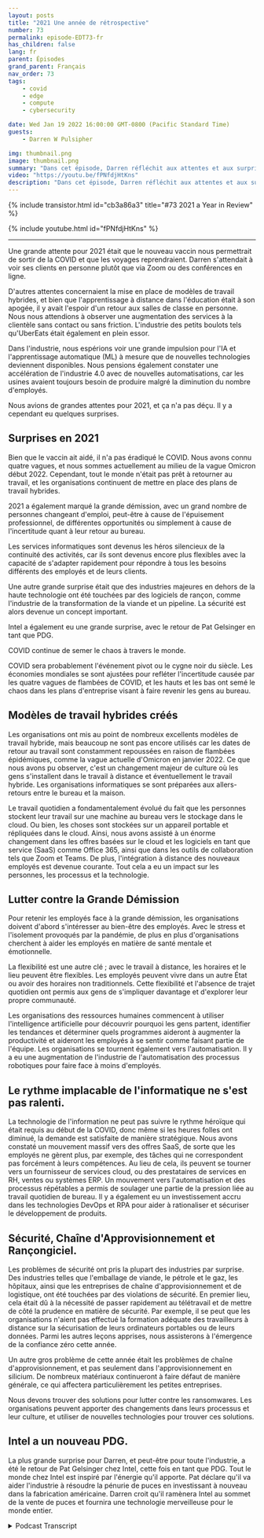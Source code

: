 ```yaml
---
layout: posts
title: "2021 Une année de rétrospective"
number: 73
permalink: episode-EDT73-fr
has_children: false
lang: fr
parent: Épisodes
grand_parent: Français
nav_order: 73
tags:
    - covid
    - edge
    - compute
    - cybersecurity

date: Wed Jan 19 2022 16:00:00 GMT-0800 (Pacific Standard Time)
guests:
    - Darren W Pulsipher

img: thumbnail.png
image: thumbnail.png
summary: "Dans cet épisode, Darren réfléchit aux attentes et aux surprises de 2021."
video: "https://youtu.be/fPNfdjHtKns"
description: "Dans cet épisode, Darren réfléchit aux attentes et aux surprises de 2021."
---
```


<div>
{% include transistor.html id="cb3a86a3" title="#73 2021 a Year in Review" %}

{% include youtube.html id="fPNfdjHtKns" %}
</div>

---

Une grande attente pour 2021 était que le nouveau vaccin nous permettrait de sortir de la COVID et que les voyages reprendraient. Darren s'attendait à voir ses clients en personne plutôt que via Zoom ou des conférences en ligne.

D'autres attentes concernaient la mise en place de modèles de travail hybrides, et bien que l'apprentissage à distance dans l'éducation était à son apogée, il y avait l'espoir d'un retour aux salles de classe en personne. Nous nous attendions à observer une augmentation des services à la clientèle sans contact ou sans friction. L'industrie des petits boulots tels qu'UberEats était également en plein essor.

Dans l'industrie, nous espérions voir une grande impulsion pour l'IA et l'apprentissage automatique (ML) à mesure que de nouvelles technologies deviennent disponibles. Nous pensions également constater une accélération de l'industrie 4.0 avec de nouvelles automatisations, car les usines avaient toujours besoin de produire malgré la diminution du nombre d'employés.

Nous avions de grandes attentes pour 2021, et ça n'a pas déçu. Il y a cependant eu quelques surprises.

## Surprises en 2021

Bien que le vaccin ait aidé, il n'a pas éradiqué le COVID. Nous avons connu quatre vagues, et nous sommes actuellement au milieu de la vague Omicron début 2022. Cependant, tout le monde n'était pas prêt à retourner au travail, et les organisations continuent de mettre en place des plans de travail hybrides.

2021 a également marqué la grande démission, avec un grand nombre de personnes changeant d'emploi, peut-être à cause de l'épuisement professionnel, de différentes opportunités ou simplement à cause de l'incertitude quant à leur retour au bureau.

Les services informatiques sont devenus les héros silencieux de la continuité des activités, car ils sont devenus encore plus flexibles avec la capacité de s'adapter rapidement pour répondre à tous les besoins différents des employés et de leurs clients.

Une autre grande surprise était que des industries majeures en dehors de la haute technologie ont été touchées par des logiciels de rançon, comme l'industrie de la transformation de la viande et un pipeline. La sécurité est alors devenue un concept important.

Intel a également eu une grande surprise, avec le retour de Pat Gelsinger en tant que PDG.

COVID continue de semer le chaos à travers le monde.

COVID sera probablement l'événement pivot ou le cygne noir du siècle. Les économies mondiales se sont ajustées pour refléter l'incertitude causée par les quatre vagues de flambées de COVID, et les hauts et les bas ont semé le chaos dans les plans d'entreprise visant à faire revenir les gens au bureau.

## Modèles de travail hybrides créés

Les organisations ont mis au point de nombreux excellents modèles de travail hybride, mais beaucoup ne sont pas encore utilisés car les dates de retour au travail sont constamment repoussées en raison de flambées épidémiques, comme la vague actuelle d'Omicron en janvier 2022. Ce que nous avons pu observer, c'est un changement majeur de culture où les gens s'installent dans le travail à distance et éventuellement le travail hybride. Les organisations informatiques se sont préparées aux allers-retours entre le bureau et la maison.

Le travail quotidien a fondamentalement évolué du fait que les personnes stockent leur travail sur une machine au bureau vers le stockage dans le cloud. Ou bien, les choses sont stockées sur un appareil portable et répliquées dans le cloud. Ainsi, nous avons assisté à un énorme changement dans les offres basées sur le cloud et les logiciels en tant que service (SaaS) comme Office 365, ainsi que dans les outils de collaboration tels que Zoom et Teams. De plus, l'intégration à distance des nouveaux employés est devenue courante. Tout cela a eu un impact sur les personnes, les processus et la technologie.

## Lutter contre la Grande Démission

Pour retenir les employés face à la grande démission, les organisations doivent d'abord s'intéresser au bien-être des employés. Avec le stress et l'isolement provoqués par la pandémie, de plus en plus d'organisations cherchent à aider les employés en matière de santé mentale et émotionnelle.

La flexibilité est une autre clé ; avec le travail à distance, les horaires et le lieu peuvent être flexibles. Les employés peuvent vivre dans un autre État ou avoir des horaires non traditionnels. Cette flexibilité et l'absence de trajet quotidien ont permis aux gens de s'impliquer davantage et d'explorer leur propre communauté.

Les organisations des ressources humaines commencent à utiliser l'intelligence artificielle pour découvrir pourquoi les gens partent, identifier les tendances et déterminer quels programmes aideront à augmenter la productivité et aideront les employés à se sentir comme faisant partie de l'équipe. Les organisations se tournent également vers l'automatisation. Il y a eu une augmentation de l'industrie de l'automatisation des processus robotiques pour faire face à moins d'employés.

## Le rythme implacable de l'informatique ne s'est pas ralenti.

La technologie de l'information ne peut pas suivre le rythme héroïque qui était requis au début de la COVID, donc même si les heures folles ont diminué, la demande est satisfaite de manière stratégique. Nous avons constaté un mouvement massif vers des offres SaaS, de sorte que les employés ne gèrent plus, par exemple, des tâches qui ne correspondent pas forcément à leurs compétences. Au lieu de cela, ils peuvent se tourner vers un fournisseur de services cloud, ou des prestataires de services en RH, ventes ou systèmes ERP. Un mouvement vers l'automatisation et des processus répétables a permis de soulager une partie de la pression liée au travail quotidien de bureau. Il y a également eu un investissement accru dans les technologies DevOps et RPA pour aider à rationaliser et sécuriser le développement de produits.

## Sécurité, Chaîne d'Approvisionnement et Rançongiciel.

Les problèmes de sécurité ont pris la plupart des industries par surprise. Des industries telles que l'emballage de viande, le pétrole et le gaz, les hôpitaux, ainsi que les entreprises de chaîne d'approvisionnement et de logistique, ont été touchées par des violations de sécurité. En premier lieu, cela était dû à la nécessité de passer rapidement au télétravail et de mettre de côté la prudence en matière de sécurité. Par exemple, il se peut que les organisations n'aient pas effectué la formation adéquate des travailleurs à distance sur la sécurisation de leurs ordinateurs portables ou de leurs données. Parmi les autres leçons apprises, nous assisterons à l'émergence de la confiance zéro cette année.

Un autre gros problème de cette année était les problèmes de chaîne d'approvisionnement, et pas seulement dans l'approvisionnement en silicium. De nombreux matériaux continueront à faire défaut de manière générale, ce qui affectera particulièrement les petites entreprises.

Nous devons trouver des solutions pour lutter contre les ransomwares. Les organisations peuvent apporter des changements dans leurs processus et leur culture, et utiliser de nouvelles technologies pour trouver ces solutions.

## Intel a un nouveau PDG.

La plus grande surprise pour Darren, et peut-être pour toute l'industrie, a été le retour de Pat Gelsinger chez Intel, cette fois en tant que PDG. Tout le monde chez Intel est inspiré par l'énergie qu'il apporte. Pat déclare qu'il va aider l'industrie à résoudre la pénurie de puces en investissant à nouveau dans la fabrication américaine. Darren croit qu'il ramènera Intel au sommet de la vente de puces et fournira une technologie merveilleuse pour le monde entier.



<details>
<summary> Podcast Transcript </summary>

<p></p>

</details>
